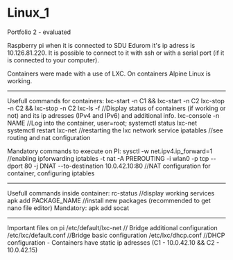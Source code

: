# Linux_1
Portfolio 2 - evaluated

Raspberry pi when it is connected to SDU Edurom it's ip adress is 10.126.81.220. It is possible to connect to it with ssh or with a serial port (if it is connected to your computer).

Containers were made with a use of LXC. On containers Alpine Linux is working.
*********************************************************************************************************************
Usefull commands for containers:
lxc-start -n C1 && lxc-start -n C2
lxc-stop -n C2 && lxc-stop -n C2
lxc-ls -f //Display status of containers (if working or not) and its ip adresses (IPv4 and IPv6) and additional info. 
lxc-console -n NAME //Log into the container, user=root;
systemctl status lxc-net
systemctl restart lxc-net //restarting the lxc network service
ipatables //see routing and nat configuration

Mandatory commands to execute on PI:
sysctl -w net.ipv4.ip_forward=1 //enabling ipforwarding
iptables -t nat -A PREROUTING -i wlan0 -p tcp --dport 80 -j DNAT --to-destination 10.0.42.10:80 //NAT configuration for container, configuring iptables

--------------------------------------------------------------------------------------------------------------------

Usefull commands inside container:
rc-status //display working services
apk add PACKAGE_NAME //install new packages (recommended to get nano file editor)
Mandatory: apk add socat 
*********************************************************************************************************************

Important files on pi
/etc/default/lxc-net // Bridge additional configuration
/etc/lxc/default.conf //Bridge basic configuration
/etc/lxc/dhcp.conf //DHCP configuration - Containers have static ip adresses (C1 - 10.0.42.10 && C2 - 10.0.42.15)
